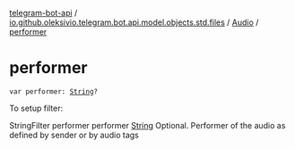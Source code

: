 [telegram-bot-api](../../index.md) / [io.github.oleksivio.telegram.bot.api.model.objects.std.files](../index.md) / [Audio](index.md) / [performer](./performer.md)

# performer

`var performer: `[`String`](https://kotlinlang.org/api/latest/jvm/stdlib/kotlin/-string/index.html)`?`

To setup filter:

StringFilter performer performer [String](https://kotlinlang.org/api/latest/jvm/stdlib/kotlin/-string/index.html) Optional. Performer of the audio as defined by sender or by audio tags

